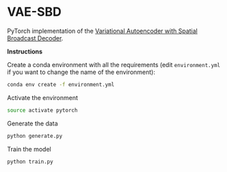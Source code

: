 # VAE-SBD

PyTorch implementation of the [Variational Autoencoder with Spatial Broadcast Decoder](https://arxiv.org/abs/1901.07017).

**Instructions**

Create a conda environment with all the requirements (edit `environment.yml` if you want to change the name of the environment):

```sh
conda env create -f environment.yml
```

Activate the environment

```sh
source activate pytorch
```

Generate the data

```sh
python generate.py
```

Train the model

```sh
python train.py
```

